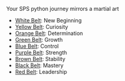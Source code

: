 Your SPS python journey mirrors a martial art 

- [White Belt](/white): New Beginning
- [Yellow Belt](/yellow): Curiosity
- [Orange Belt](/orange): Determination
- [Green Belt](/green): Growth
- [Blue Belt](/blue): Control
- [Purple Belt](/purple): Strength
- [Brown Belt](/brown): Stability
- [Black Belt](/black): Mastery
- [Red Belt](/red): Leadership
